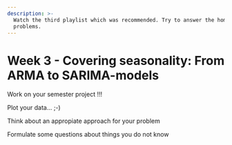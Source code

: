```yaml
---
description: >-
  Watch the third playlist which was recommended. Try to answer the homework
  problems.
---
```


# Week 3 - Covering seasonality: From ARMA to SARIMA-models

Work on your semester project !!!

Plot your data...    ;-)

Think about an appropiate approach for your problem

Formulate some questions about things you do not know
